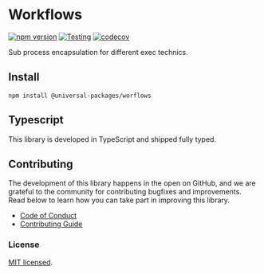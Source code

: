 # Workflows

[![npm version](https://badge.fury.io/js/@universal-packages%2Fworflows.svg)](https://www.npmjs.com/package/@universal-packages/worflows)
[![Testing](https://github.com/universal-packages/universal-worflows/actions/workflows/testing.yml/badge.svg)](https://github.com/universal-packages/universal-worflows/actions/workflows/testing.yml)
[![codecov](https://codecov.io/gh/universal-packages/universal-worflows/branch/main/graph/badge.svg?token=CXPJSN8IGL)](https://codecov.io/gh/universal-packages/universal-worflows)

Sub process encapsulation for different exec technics.

## Install

```shell
npm install @universal-packages/worflows
```

## Typescript

This library is developed in TypeScript and shipped fully typed.

## Contributing

The development of this library happens in the open on GitHub, and we are grateful to the community for contributing bugfixes and improvements. Read below to learn how you can take part in improving this library.

- [Code of Conduct](./CODE_OF_CONDUCT.md)
- [Contributing Guide](./CONTRIBUTING.md)

### License

[MIT licensed](./LICENSE).
